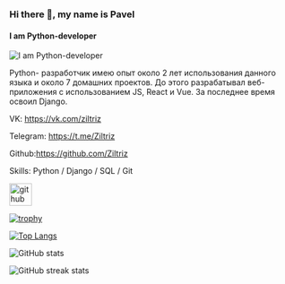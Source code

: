 ### Hi there 👋, my name is Pavel
#### I am Python-developer
![I am Python-developer](https://arturssmirnovs.github.io/github-profile-readme-generator/images/banner.png)

Python- разработчик имею опыт около 2 лет использования данного языка и около 7 домашних проектов. До этого разрабатывал веб-приложения с использованием JS, React и Vue. За последнее время освоил Django.

VK: https://vk.com/ziltriz

Telegram: https://t.me/Ziltriz

Github:https://github.com/Ziltriz

Skills: Python / Django / SQL / Git 



[<img src='https://cdn.jsdelivr.net/npm/simple-icons@3.0.1/icons/github.svg' alt='github' height='40'>](https://github.com/Ziltriz)  

[![trophy](https://github-profile-trophy.vercel.app/?username=Ziltriz)](https://github.com/ryo-ma/github-profile-trophy)

[![Top Langs](https://github-readme-stats.vercel.app/api/top-langs/?username=Ziltriz)](https://github.com/anuraghazra/github-readme-stats)

![GitHub stats](https://github-readme-stats.vercel.app/api?username=Ziltriz&show_icons=true&count_private=true)  

![GitHub streak stats](https://streak-stats.demolab.com/?user=Ziltriz)  

